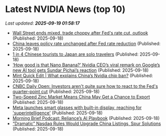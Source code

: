 # Latest NVIDIA News (top 10)
_Last updated: **2025-09-19 01:58:17**_

- [Wall Street ends mixed, trade choppy after Fed's rate cut, outlook](https://economictimes.indiatimes.com/markets/stocks/news/wall-street-ends-mixed-trade-choppy-after-feds-rate-cut-outlook/articleshow/123960618.cms) (Published: 2025-09-18)
- [China leaves policy rate unchanged after Fed rate reduction](https://biztoc.com/x/33c3e2ecbe31288d) (Published: 2025-09-18)
- [1 in 4 Chinese tourists to Japan are solo travelers](https://biztoc.com/x/2baaa8efdfaeb146) (Published: 2025-09-18)
- [‘How good is that Nano Banana?’ Nvidia CEO’s viral remark on Google’s new AI tool gets Sundar Pichai’s reaction](https://economictimes.indiatimes.com/magazines/panache/how-good-is-that-nano-banana-nvidia-ceos-viral-remark-on-googles-new-ai-tool-gets-sundar-pichais-reaction/articleshow/123960244.cms) (Published: 2025-09-18)
- [Mint Quick Edit | What explains China’s Nvidia chip ban?](https://www.livemint.com/opinion/online-views/us-china-trade-war-ai-chips-nvidia-technology-semiconductor-tiktok-deal-donald-trump-xi-jinping-exports-deepseek-beijing-11758119400976.html) (Published: 2025-09-18)
- [CNBC Daily Open: Investors aren't quite sure how to react to the Fed's quarter-point cut](https://www.cnbc.com/2025/09/18/cnbc-daily-open-investors-arent-quite-sure-how-to-react-to-the-feds-quarter-point-cut.html) (Published: 2025-09-18)
- [Two-Speed Zinc Market Means China May Get a Chance to Export](https://biztoc.com/x/85bb74f17b7b84b7) (Published: 2025-09-18)
- [Meta launches smart glasses with built-in display, reaching for 'superintelligence'](https://biztoc.com/x/d6920ba936881af5) (Published: 2025-09-18)
- [Morning Brief Podcast: Reliance’s AI Playbook](https://economictimes.indiatimes.com/news/morning-brief-podcast/morning-brief-podcast-reliances-ai-playbook/podcast/123960126.cms) (Published: 2025-09-18)
- [“Dramatic” Nasdaq Rules Would Upgrade China Listings, Spur Solutions](https://www.forbes.com/sites/forbeschina/2025/09/17/dramatic-nasdaq-rules-would-upgrade-china-listings-spur-solutions/) (Published: 2025-09-18)
